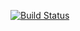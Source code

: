 [![Build Status](https://azetest01.visualstudio.com/_apis/public/build/definitions/f3d6a0c9-a861-45c4-99ad-5328c5299f8e/1/badge)](https://azetest01.visualstudio.com/azetest01/_build/index?definitionId=1)
